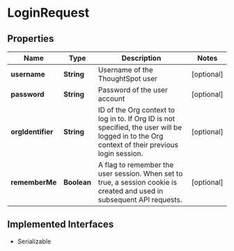 

# LoginRequest


## Properties

| Name | Type | Description | Notes |
|------------ | ------------- | ------------- | -------------|
|**username** | **String** | Username of the ThoughtSpot user |  [optional] |
|**password** | **String** | Password of the user account |  [optional] |
|**orgIdentifier** | **String** | ID of the Org context to log in to. If Org ID is not specified, the user will be logged in to the Org context of their previous login session. |  [optional] |
|**rememberMe** | **Boolean** | A flag to remember the user session. When set to true, a session cookie is created and used in subsequent API requests. |  [optional] |


## Implemented Interfaces

* Serializable



